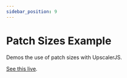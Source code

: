 ```yaml
---
sidebar_position: 9
---
```

# Patch Sizes Example

Demos the use of patch sizes with UpscalerJS.

[See this live](https://githubbox.com/thekevinscott/upscalerjs/tree/main/examples/patch-sizes).
